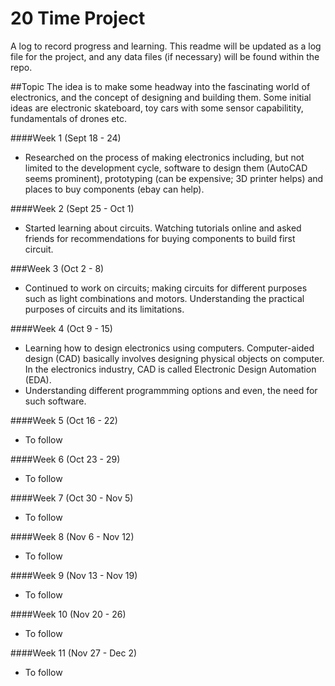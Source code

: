 # 20 Time Project 
A log to record progress and learning. This readme will be updated as a log file for the project, and any data files (if necessary) will be found within the repo. 

##Topic
The idea is to make some headway into the fascinating world of electronics, and the concept of designing and building them. Some initial ideas are electronic skateboard, toy cars with some sensor capabilitity, fundamentals of drones etc. 

####Week 1 (Sept 18 - 24)
* Researched on the process of making electronics including, but not limited to the development cycle, software to design them (AutoCAD seems prominent), prototyping (can be expensive; 3D printer helps) and places to buy components (ebay can help).

####Week 2 (Sept 25 - Oct 1)
* Started learning about circuits. Watching tutorials online and asked friends for recommendations for buying components to build first circuit.

###Week 3 (Oct 2 - 8)
* Continued to work on circuits; making circuits for different purposes such as light combinations and motors. Understanding the practical purposes of circuits and its limitations. 

####Week 4 (Oct 9 - 15)
* Learning how to design electronics using computers. Computer-aided design (CAD) basically involves designing physical objects on computer. In the electronics industry, CAD is called Electronic Design Automation (EDA).
* Understanding different programmming options and even, the need for such software.  

####Week 5 (Oct 16 - 22)
* To follow

####Week 6 (Oct 23 - 29)
* To follow

####Week 7 (Oct 30 - Nov 5)
* To follow

####Week 8 (Nov 6 - Nov 12)
* To follow

####Week 9 (Nov 13 - Nov 19)
* To follow

####Week 10 (Nov 20 - 26)
* To follow

####Week 11 (Nov 27 - Dec 2)
* To follow
